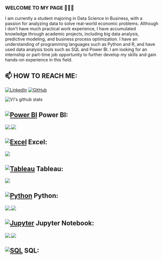 ### WELCOME TO MY PAGE 👋👋👋

I am currently a student majoring in Data Science in Business, with a passion for analyzing data to solve real-world economic problems. Although I don't have much practical work experience, I have accumulated knowledge through academic projects, including big data analysis, predictive modeling, and business process optimization. I have an understanding of programming languages ​​such as Python and R, and have used data analysis tools such as SQL and Power BI. I am looking for an internship or part-time job opportunity to further develop my skills and gain hands-on experience in this field.


## 📫 HOW TO REACH ME: 

[![LinkedIn](https://img.shields.io/badge/LinkedIn-%230077B5.svg?style=flat&logo=linkedin&logoColor=white)](https://www.linkedin.com/in/vi-trieu-tuan-431b07321/)
[![GitHub](https://img.shields.io/badge/GitHub-%2312100E.svg?style=flat&logo=github&logoColor=white)](https://github.com/TrieuTuanVi)


![Vĩ's github stats](https://github-readme-stats-git-masterrstaa-rickstaa.vercel.app/api?username=TrieuTuanVi&show_icons=true&theme=tokyonight&hide=contribs,prs,issues)


## [![Power BI](https://img.shields.io/badge/Power%20BI-F2C811?style=flat&logo=powerbi&logoColor=black)](https://powerbi.microsoft.com/) Power BI:
<a href="https://github.com/TrieuTuanVi/Churn_Analysis/">
  <!-- Change the `github-readme-stats.anuraghazra1.vercel.app` to `github-readme-stats.vercel.app`  -->
  <img align="center" src="https://github-readme-stats.anuraghazra1.vercel.app/api/pin/?username=TrieuTuanVi&repo=Churn_Analysis&theme=radical" />
</a>  
<a href="https://github.com/TrieuTuanVi/RFM-CUSTOMER-SEGMENTATION/">
  <!-- Change the `github-readme-stats.anuraghazra1.vercel.app` to `github-readme-stats.vercel.app`  -->
  <img align="center" src="https://github-readme-stats.anuraghazra1.vercel.app/api/pin/?username=TrieuTuanVi&repo=RFM-CUSTOMER-SEGMENTATION&theme=radical" />
</a> 


## [![Excel](https://img.shields.io/badge/Excel-217346?style=flat&logo=microsoft-excel&logoColor=white)](https://www.microsoft.com/en-us/microsoft-365/excel) Excel:
<a href="https://github.com/TrieuTuanVi/SALE_ANALYSIC/">
  <!-- Change the `github-readme-stats.anuraghazra1.vercel.app` to `github-readme-stats.vercel.app`  -->
  <img align="center" src="https://github-readme-stats.anuraghazra1.vercel.app/api/pin/?username=TrieuTuanVi&repo=SALE_ANALYSIC&theme=radical" />
</a> 

## [![Tableau](https://img.shields.io/badge/Tableau-E97627?style=flat&logo=tableau&logoColor=white)](https://www.tableau.com/) Tableau:
 <a href="https://github.com/TrieuTuanVi/BANK_LOAN_ANALYSIS/">
  <!-- Change the `github-readme-stats.anuraghazra1.vercel.app` to `github-readme-stats.vercel.app`  -->
  <img align="center" src="https://github-readme-stats.anuraghazra1.vercel.app/api/pin/?username=TrieuTuanVi&repo=BANK_LOAN_ANALYSIS&theme=radical" />
</a> 
 
## [![Python](https://img.shields.io/badge/Python-3776AB?style=flat&logo=python&logoColor=white)](https://www.python.org/) Python:
<a href="https://github.com/TrieuTuanVi/KNN-ALGORITHM/">
  <!-- Change the `github-readme-stats.anuraghazra1.vercel.app` to `github-readme-stats.vercel.app`  -->
  <img align="center" src="https://github-readme-stats.anuraghazra1.vercel.app/api/pin/?username=TrieuTuanVi&repo=KNN-ALGORITHM&theme=radical" />
</a> 
<a href="https://github.com/TrieuTuanVi/SVM_ALGORITHM/">
  <!-- Change the `github-readme-stats.anuraghazra1.vercel.app` to `github-readme-stats.vercel.app`  -->
  <img align="center" src="https://github-readme-stats.anuraghazra1.vercel.app/api/pin/?username=TrieuTuanVi&repo=SVM_ALGORITHM&theme=radical" />
</a> 

## [![Jupyter](https://img.shields.io/badge/Jupyter-F37626?style=flat&logo=jupyter&logoColor=white)](https://jupyter.org/) Jupyter Notebook: 
<a href="https://github.com/TrieuTuanVi/KMEANS_ALGORITHM/">
  <!-- Change the `github-readme-stats.anuraghazra1.vercel.app` to `github-readme-stats.vercel.app`  -->
  <img align="center" src="https://github-readme-stats.anuraghazra1.vercel.app/api/pin/?username=TrieuTuanVi&repo=KMEANS_ALGORITHM&theme=radical" />
</a> 
<a href="https://github.com/TrieuTuanVi/Du-doan-gia-co-phieu-theo-khoi-luong/">
  <!-- Change the `github-readme-stats.anuraghazra1.vercel.app` to `github-readme-stats.vercel.app`  -->
  <img align="center" src="https://github-readme-stats.anuraghazra1.vercel.app/api/pin/?username=TrieuTuanVi&repo=Du-doan-gia-co-phieu-theo-khoi-luong&theme=radical" />
</a> 


## [![SQL](https://img.shields.io/badge/SQL-003B57?style=flat&logo=mysql&logoColor=white)](https://www.mysql.com/) SQL:




